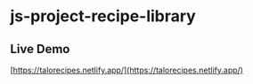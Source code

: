 # js-project-recipe-library

## Live Demo
[https://talorecipes.netlify.app/](https://talorecipes.netlify.app/)

